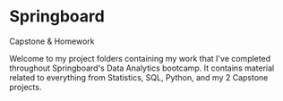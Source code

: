 # Springboard
Capstone &amp; Homework

Welcome to my project folders containing my work that I've completed throughout Springboard's Data Analytics bootcamp. It contains material related to everything from Statistics, SQL, Python, and my 2 Capstone projects.
